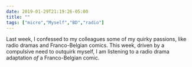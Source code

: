 ```yaml
---
date: 2019-01-29T21:19:26-05:00
title: ""
tags: ["micro","Myself","BD","radio"]
---
```

Last week, I confessed to my colleagues some of my quirky passions, like radio dramas and Franco-Belgian comics. This week, driven by a compulsive need to outquirk myself, I am listening to a radio drama adaptation *of* a Franco-Belgian comic.
